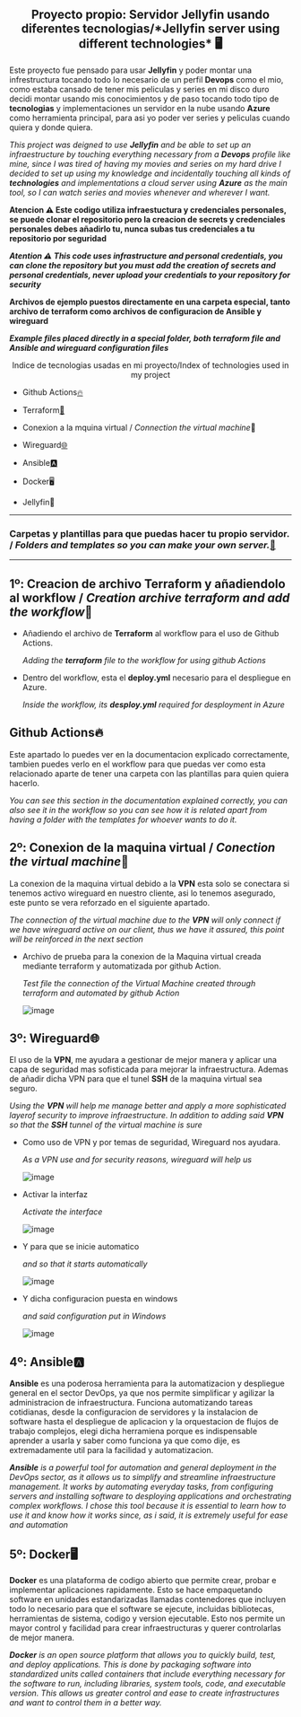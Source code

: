 <h2 align="center">Proyecto propio: Servidor Jellyfin usando diferentes tecnologias/*Jellyfin server using different technologies* 🖥️</h2>

Este proyecto fue pensado para usar **Jellyfin** y poder montar una infrestructura tocando todo lo necesario de un perfil **Devops** como el mio, como estaba cansado de tener mis peliculas y series en mi disco duro decidi montar usando mis conocimientos y de paso tocando todo tipo de **tecnologias** y implementaciones un servidor en la nube usando **Azure** como herramienta principal, para asi yo poder ver series y peliculas cuando quiera y donde quiera.

*This project was deigned to use **Jellyfin** and be able to set up an infraestructure by touching everything necessary from a **Devops** profile like mine, since I was tired of having my movies and series on my hard drive I decided to set up using my knowledge and incidentally touching all kinds of **technologies** and implementations a cloud server using **Azure** as the main tool, so I can watch series and movies whenever and wherever I want.*

**Atencion ⚠️ Este codigo utiliza infraestuctura y credenciales personales, se puede clonar el repositorio pero la creacion de secrets y credenciales personales debes añadirlo tu, nunca subas tus credenciales a tu repositorio por seguridad**

***Atention ⚠️ This code uses infrastructure and personal credentials, you can clone the repository but you must add the creation of secrets and personal credentials, never upload your credentials to your repository for security***

**Archivos de ejemplo puestos directamente en una carpeta especial, tanto archivo de terraform como archivos de configuracion de Ansible y wireguard**

***Example files placed directly in a special folder, both terraform file and Ansible and wireguard configuration files***


<p align="center">Indice de tecnologias usadas en mi proyecto/Index of technologies used in my project</p>

  - Github Actions[🔥](./.github/workflows/terraform1.yml)
  
  - Terraform[🗿](./UbunReal.tf)

  - Conexion a la mquina virtual / *Connection the virtual machine*🛜

  - Wireguard[🌐](./Wireguard)

  - Ansible[🅰](./Ansible)

  - Docker🖥️

  - Jellyfin🐬
----------------------------------------

### Carpetas y plantillas para que puedas hacer tu propio servidor. / *Folders and templates so you can make your own server.*[📁](./Example-plantillas)
------------------------------------------------
## 1º: Creacion de archivo Terraform y añadiendolo al workflow / *Creation archive terraform and add the workflow*🗿

  - Añadiendo el archivo de **Terraform** al workflow para el uso de Github Actions.

    *Adding the **terraform** file to the workflow for using github Actions*
  - Dentro del workflow, esta el **deploy.yml** necesario para el despliegue en Azure.
    
    *Inside the workflow, its **desploy.yml** required for desployment in Azure*


## Github Actions🔥

Este apartado lo puedes ver en la documentacion explicado correctamente, tambien puedes verlo en el workflow para que puedas ver como esta relacionado aparte de tener una carpeta con las plantillas para quien quiera hacerlo.

*You can see this section in the documentation explained correctly, you can also see it in the workflow so you can see how it is related apart from having a folder with the templates for whoever wants to do it.*

## 2º: Conexion de la maquina virtual / *Conection the virtual machine*🛜

La conexion de la maquina virtual debido a la **VPN** esta solo se conectara si tenemos activo wireguard en nuestro cliente, asi lo tenemos asegurado, este punto se vera reforzado en el siguiente apartado.

*The connection of the virtual machine due to the **VPN** will only connect if we have wireguard active on our client, thus we have it assured, this point will be reinforced in the next section*

  -  Archivo de prueba para la conexion de la Maquina virtual creada mediante terraform y automatizada por github Action.

      *Test file the connection of the Virtual Machine created through terraform and automated by github Action*

      ![image](https://github.com/user-attachments/assets/c881ca55-2b3c-41a0-bffc-fad9345569e8)

## 3º: Wireguard🌐

  El uso de la **VPN**, me ayudara a gestionar de mejor manera y aplicar una capa de seguridad mas sofisticada
  para mejorar la infraestructura. Ademas de añadir dicha VPN para que el tunel **SSH** de la maquina virtual sea
  seguro.

  *Using the **VPN** will help me manage better and apply a more sophisticated layerof security to improve infraestructure. In addition to adding said **VPN** so that the **SSH** tunnel of the virtual machine is sure*

  - Como uso de VPN y por temas de seguridad, Wireguard nos ayudara.

    *As a VPN use and for security reasons, wireguard will help us*

    ![image](https://github.com/user-attachments/assets/76d4cd7a-27b4-4902-b553-2fb18c60b95d)

  - Activar la interfaz

    *Activate the interface*

    ![image](https://github.com/user-attachments/assets/58d6b011-f9db-47cc-a7e9-0dcabb134b91)

  - Y para que se inicie automatico

    *and so that it starts automatically*

    ![image](https://github.com/user-attachments/assets/bf0db633-d0c8-4172-ae08-89f5a2e09fbe)
    
  - Y dicha configuracion puesta en windows

    *and said configuration put in Windows*
    
    ![image](https://github.com/user-attachments/assets/fda30bae-6d54-4df8-8e77-7e764bd08afc)

## 4º: Ansible🅰

  **Ansible** es una poderosa herramienta para la automatizacion y despliegue general en el sector DevOps, ya que nos permite simplificar y agilizar la administracion de infraestructura. Funciona automatizando tareas cotidianas, desde la configuracion de servidores y la instalacion de software hasta el despliegue de aplicacion y la orquestacion de flujos de trabajo     complejos, elegi dicha herramiena porque es indispensable aprender a usarla y saber como funciona ya que como dije, es extremadamente util para la facilidad y automatizacion.

***Ansible** is a powerful tool for automation and general deployment in the DevOps sector, as it allows us to simplify and streamline infraestructure management. It works by automating everyday tasks, from configuring servers and installing software to desploying applications and orchestrating complex workflows. I chose this tool because it is essential to learn      how to use it and know how it works since, as i said, it is extremely useful for ease and automation*

## 5º: Docker🖥️
 **Docker** es una plataforma de codigo abierto que permite crear, probar e implementar aplicaciones rapidamente. Esto se hace empaquetando software en unidades estandarizadas llamadas contenedores que incluyen todo lo necesario para que el software se ejecute, incluidas bibliotecas, herramientas de sistema, codigo y version ejecutable. Esto nos permite un mayor control y facilidad para crear infraestructuras y querer controlarlas de mejor manera.

 ***Docker** is an open source platform that allows you to quickly build, test, and deploy applications. This is done by packaging software into standardized units called containers that include everything necessary for the software to run, including libraries, system tools, code, and executable version. This allows us greater control and ease to create infrastructures and want to control them in a better way.*
    

